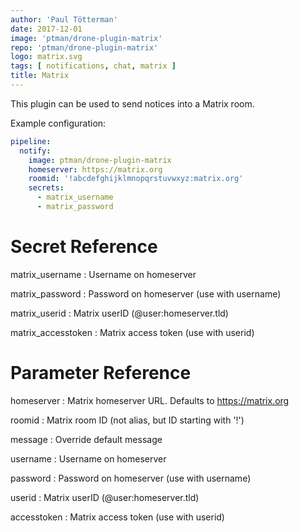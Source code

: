 ```yaml
---
author: 'Paul Tötterman'
date: 2017-12-01
image: 'ptman/drone-plugin-matrix'
repo: 'ptman/drone-plugin-matrix'
logo: matrix.svg
tags: [ notifications, chat, matrix ]
title: Matrix
---
```


This plugin can be used to send notices into a Matrix room.

Example configuration:

```yaml
pipeline:
  notify:
    image: ptman/drone-plugin-matrix
    homeserver: https://matrix.org
    roomid: '!abcdefghijklmnopqrstuvwxyz:matrix.org'
    secrets:
      - matrix_username
      - matrix_password
```

# Secret Reference

matrix_username
: Username on homeserver

matrix_password
: Password on homeserver (use with username)

matrix_userid
: Matrix userID (@user:homeserver.tld)

matrix_accesstoken
: Matrix access token (use with userid)

# Parameter Reference

homeserver
: Matrix homeserver URL. Defaults to https://matrix.org

roomid
: Matrix room ID (not alias, but ID starting with '!')

message
: Override default message

username
: Username on homeserver

password
: Password on homeserver (use with username)

userid
: Matrix userID (@user:homeserver.tld)

accesstoken
: Matrix access token (use with userid)
